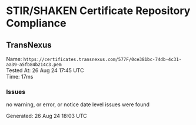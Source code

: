 # STIR/SHAKEN Certificate Repository Compliance

## TransNexus

Name: `https://certificates.transnexus.com/577F/0ce381bc-74db-4c31-aa39-a5fb84b214c3.pem`\
Tested At: 26 Aug 24 17:45 UTC\
Time: 17ms

### Issues

no warning, or error, or notice date level issues were found

Generated: 26 Aug 24 18:03 UTC